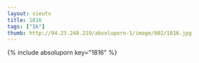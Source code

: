 ```yaml
--- 
layout: sieutv
title: 1816
tags: ["1k"]
thumb: http://94.23.248.219/absoluporn-1/image/002/1816.jpg
---
```

{% include absoluporn key="1816" %} 
